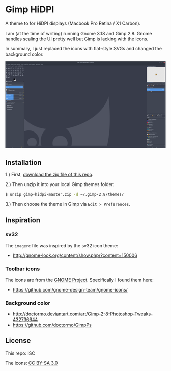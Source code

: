 # Gimp HiDPI

A theme to for HiDPI displays (Macbook Pro Retina / X1 Carbon).

I am (at the time of writing) running Gnome 3.18 and Gimp 2.8. Gnome handles
scaling the UI pretty well but Gimp is lacking with the icons.

In summary, I just replaced the icons with flat-style SVGs and changed the
background color. 

![preview](preview.png)


## Installation

1.) First, [download the zip file of this
repo](https://github.com/jedireza/gimp-hidpi/archive/master.zip).

2.) Then unzip it into your local Gimp themes folder:

```bash
$ unzip gimp-hidpi-master.zip -d ~/.gimp-2.8/themes/
```

3.) Then choose the theme in Gimp via `Edit > Preferences`.


## Inspiration

### sv32

The `imagerc` file was inspired by the sv32 icon theme:

 - http://gnome-look.org/content/show.php/?content=150006

### Toolbar icons

The icons are from the [GNOME Project](http://www.gnome.org). Specifically I
found them here:

 - https://github.com/gnome-design-team/gnome-icons/

### Background color

 - http://doctormo.deviantart.com/art/Gimp-2-8-Photoshop-Tweaks-432736644
 - https://github.com/doctormo/GimpPs


## License

This repo: ISC

The icons: [CC BY-SA 3.0](http://creativecommons.org/licenses/by-sa/3.0/)
